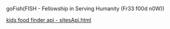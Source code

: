 goFish(FISH - Fellowship in Serving Humanity (Fr33 f00d n0W))


<a href="https://martinvicknair.github.io/proto/sitesApi.html">kids food finder api - sitesApi.html</a>
